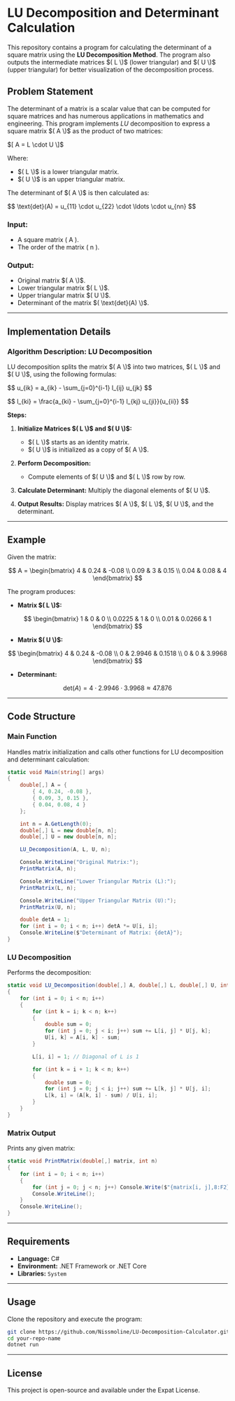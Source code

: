 # LU Decomposition and Determinant Calculation

This repository contains a program for calculating the determinant of a square matrix using the **LU Decomposition Method**. The program also outputs the intermediate matrices $( L \)$ (lower triangular) and $( U \)$ (upper triangular) for better visualization of the decomposition process.

## Problem Statement

The determinant of a matrix is a scalar value that can be computed for square matrices and has numerous applications in mathematics and engineering. This program implements $LU$ decomposition to express a square matrix $( A \)$ as the product of two matrices:

$[
A = L \cdot U
\]$

Where:
- $( L \)$ is a lower triangular matrix.
- $( U \)$ is an upper triangular matrix.

The determinant of $( A \)$ is then calculated as:

$$
\text{det}(A) = u_{11} \cdot u_{22} \cdot \ldots \cdot u_{nn}
\$$

### Input:
- A square matrix \( A \).
- The order of the matrix \( n \).

### Output:
- Original matrix $( A \)$.
- Lower triangular matrix $( L \)$.
- Upper triangular matrix $( U \)$.
- Determinant of the matrix $( \text{det}(A) \)$.

---

## Implementation Details

### Algorithm Description: LU Decomposition
LU decomposition splits the matrix $( A \)$ into two matrices, $( L \)$ and $( U \)$, using the following formulas:

$$
u_{ik} = a_{ik} - \sum_{j=0}^{i-1} l_{ij} u_{jk}
\$$

$$
l_{ki} = \frac{a_{ki} - \sum_{j=0}^{i-1} l_{kj} u_{ji}}{u_{ii}}
\$$

**Steps:**
1. **Initialize Matrices $( L \)$ and $( U \)$:** 
   - $( L \)$ starts as an identity matrix.
   - $( U \)$ is initialized as a copy of $( A \)$.

2. **Perform Decomposition:**
   - Compute elements of $( U \)$ and $( L \)$ row by row.

3. **Calculate Determinant:** Multiply the diagonal elements of $( U \)$.

4. **Output Results:** Display matrices $( A \)$, $( L \)$, $( U \)$, and the determinant.

---

## Example

Given the matrix:

$$
A =
\begin{bmatrix}
4 & 0.24 & -0.08 \\
0.09 & 3 & 0.15 \\
0.04 & 0.08 & 4
\end{bmatrix}
$$

The program produces:
- **Matrix $( L \)$:**

$$
\begin{bmatrix}
1 & 0 & 0 \\
0.0225 & 1 & 0 \\
0.01 & 0.0266 & 1
\end{bmatrix}
$$

- **Matrix $( U \)$:**

$$
\begin{bmatrix}
4 & 0.24 & -0.08 \\
0 & 2.9946 & 0.1518 \\
0 & 0 & 3.9968
\end{bmatrix}
$$

- **Determinant:**

$$
\text{det}(A) = 4 \cdot 2.9946 \cdot 3.9968 \approx 47.876
$$

---

## Code Structure

### Main Function
Handles matrix initialization and calls other functions for LU decomposition and determinant calculation:
```csharp
static void Main(string[] args)
{
    double[,] A = {
        { 4, 0.24, -0.08 },
        { 0.09, 3, 0.15 },
        { 0.04, 0.08, 4 }
    };

    int n = A.GetLength(0);
    double[,] L = new double[n, n];
    double[,] U = new double[n, n];

    LU_Decomposition(A, L, U, n);

    Console.WriteLine("Original Matrix:");
    PrintMatrix(A, n);

    Console.WriteLine("Lower Triangular Matrix (L):");
    PrintMatrix(L, n);

    Console.WriteLine("Upper Triangular Matrix (U):");
    PrintMatrix(U, n);

    double detA = 1;
    for (int i = 0; i < n; i++) detA *= U[i, i];
    Console.WriteLine($"Determinant of Matrix: {detA}");
}
```

### LU Decomposition
Performs the decomposition:
```csharp
static void LU_Decomposition(double[,] A, double[,] L, double[,] U, int n)
{
    for (int i = 0; i < n; i++)
    {
        for (int k = i; k < n; k++)
        {
            double sum = 0;
            for (int j = 0; j < i; j++) sum += L[i, j] * U[j, k];
            U[i, k] = A[i, k] - sum;
        }

        L[i, i] = 1; // Diagonal of L is 1

        for (int k = i + 1; k < n; k++)
        {
            double sum = 0;
            for (int j = 0; j < i; j++) sum += L[k, j] * U[j, i];
            L[k, i] = (A[k, i] - sum) / U[i, i];
        }
    }
}
```

### Matrix Output
Prints any given matrix:
```csharp
static void PrintMatrix(double[,] matrix, int n)
{
    for (int i = 0; i < n; i++)
    {
        for (int j = 0; j < n; j++) Console.Write($"{matrix[i, j],8:F2} ");
        Console.WriteLine();
    }
    Console.WriteLine();
}
```

---

## Requirements
- **Language:** C#
- **Environment:** .NET Framework or .NET Core
- **Libraries:** `System`

---

## Usage
Clone the repository and execute the program:
```bash
git clone https://github.com/Nissmoline/LU-Decomposition-Calculator.git
cd your-repo-name
dotnet run
```

---

## License
This project is open-source and available under the Expat License.
